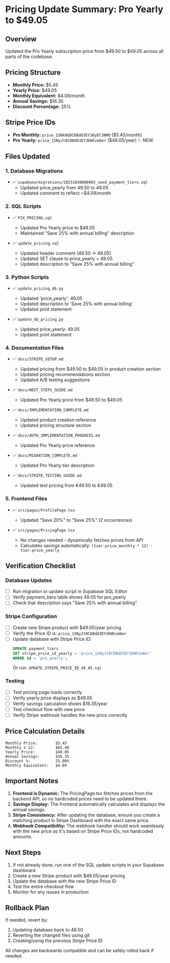 # Pricing Update Summary: Pro Yearly to $49.05

## Overview
Updated the Pro Yearly subscription price from $49.50 to $49.05 across all parts of the codebase.

## Pricing Structure
- **Monthly Price:** $5.45
- **Yearly Price:** $49.05
- **Monthly Equivalent:** $4.09/month
- **Annual Savings:** $16.35
- **Discount Percentage:** 25%

## Stripe Price IDs
- **Pro Monthly:** `price_1SNk0Q0CDBdO3EY30yDl3NMQ` ($5.45/month)
- **Pro Yearly:** `price_1SNyJt0CDBdO3EY3KWhzm6er` ($49.05/year) ✨ NEW

## Files Updated

### 1. Database Migrations
- ✅ `supabase/migrations/20251030000003_seed_payment_tiers.sql`
  - Updated price_yearly from 49.50 to 49.05
  - Updated comment to reflect ~$4.09/month

### 2. SQL Scripts
- ✅ `FIX_PRICING.sql`
  - Updated Pro Yearly price to $49.05
  - Maintained "Save 25% with annual billing" description

- ✅ `update_pricing.sql`
  - Updated header comment (49.50 → 49.05)
  - Updated SET clause to price_yearly = 49.05
  - Updated description to "Save 25% with annual billing"

### 3. Python Scripts
- ✅ `update_pricing_db.py`
  - Updated 'price_yearly': 49.05
  - Updated description to 'Save 25% with annual billing'
  - Updated print statement

- ✅ `update_db_pricing.py`
  - Updated price_yearly: 49.05
  - Updated print statement

### 4. Documentation Files
- ✅ `docs/STRIPE_SETUP.md`
  - Updated pricing from $49.50 to $49.05 in product creation section
  - Updated pricing recommendations section
  - Updated A/B testing suggestions

- ✅ `docs/NEXT_STEPS_GUIDE.md`
  - Updated Pro Yearly price from $49.50 to $49.05

- ✅ `docs/IMPLEMENTATION_COMPLETE.md`
  - Updated product creation reference
  - Updated pricing structure section

- ✅ `docs/AUTH_IMPLEMENTATION_PROGRESS.md`
  - Updated Pro Yearly price reference

- ✅ `docs/MIGRATION_COMPLETE.md`
  - Updated Pro Yearly tier description

- ✅ `docs/STRIPE_TESTING_GUIDE.md`
  - Updated test pricing from €49.50 to €49.05

### 5. Frontend Files
- ✅ `src/pages/ProfilePage.tsx`
  - Updated "Save 20%" to "Save 25%" (2 occurrences)

- ✅ `src/pages/PricingPage.tsx`
  - No changes needed - dynamically fetches prices from API
  - Calculates savings automatically: `(tier.price_monthly * 12) - tier.price_yearly`

## Verification Checklist

### Database Updates
- [ ] Run migration or update script in Supabase SQL Editor
- [ ] Verify payment_tiers table shows 49.05 for pro_yearly
- [ ] Check that description says "Save 25% with annual billing"

### Stripe Configuration
- [ ] Create new Stripe product with $49.05/year pricing
- [ ] Verify the Price ID is: `price_1SNyJt0CDBdO3EY3KWhzm6er`
- [ ] Update database with Stripe Price ID:
  ```sql
  UPDATE payment_tiers
  SET stripe_price_id_yearly = 'price_1SNyJt0CDBdO3EY3KWhzm6er'
  WHERE id = 'pro_yearly';
  ```
  Or run: `UPDATE_STRIPE_PRICE_ID_49_05.sql`

### Testing
- [ ] Test pricing page loads correctly
- [ ] Verify yearly price displays as $49.05
- [ ] Verify savings calculation shows $16.35/year
- [ ] Test checkout flow with new price
- [ ] Verify Stripe webhook handles the new price correctly

## Price Calculation Details
```
Monthly Price:        $5.45
Monthly x 12:         $65.40
Yearly Price:         $49.05
Annual Savings:       $16.35
Discount %:           25.00%
Monthly Equivalent:   $4.09
```

## Important Notes
1. **Frontend is Dynamic:** The PricingPage.tsx fetches prices from the backend API, so no hardcoded prices need to be updated there.
2. **Savings Display:** The frontend automatically calculates and displays the annual savings.
3. **Stripe Consistency:** After updating the database, ensure you create a matching product in Stripe Dashboard with the exact same price.
4. **Webhook Compatibility:** The webhook handler should work seamlessly with the new price as it's based on Stripe Price IDs, not hardcoded amounts.

## Next Steps
1. If not already done, run one of the SQL update scripts in your Supabase dashboard
2. Create a new Stripe product with $49.05/year pricing
3. Update the database with the new Stripe Price ID
4. Test the entire checkout flow
5. Monitor for any issues in production

## Rollback Plan
If needed, revert by:
1. Updating database back to 49.50
2. Reverting the changed files using git
3. Creating/using the previous Stripe Price ID

All changes are backwards compatible and can be safely rolled back if needed.
